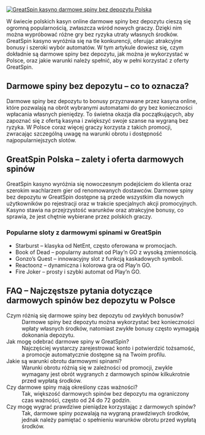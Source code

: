 [![GreatSpin kasyno darmowe spiny bez depozytu Polska](https://123-caf.pages.dev/gitsignup.png)](https://vrmoo.ru/Bt82HjjY)

<div>     <p>W świecie polskich kasyn online darmowe spiny bez depozytu cieszą się ogromną popularnością, zwłaszcza wśród nowych graczy. Dzięki nim można wypróbować różne gry bez ryzyka utraty własnych środków. GreatSpin kasyno wyróżnia się na tle konkurencji, oferując atrakcyjne bonusy i szeroki wybór automatów. W tym artykule dowiesz się, czym dokładnie są darmowe spiny bez depozytu, jak można je wykorzystać w Polsce, oraz jakie warunki należy spełnić, aby w pełni korzystać z oferty GreatSpin.</p>      <h2>Darmowe spiny bez depozytu – co to oznacza?</h2>   <p>Darmowe spiny bez depozytu to bonusy przyznawane przez kasyna online, które pozwalają na obrót wybranymi automatami do gry bez konieczności wpłacania własnych pieniędzy. To świetna okazja dla początkujących, aby zapoznać się z ofertą kasyna i zwiększyć swoje szanse na wygraną bez ryzyka. W Polsce coraz więcej graczy korzysta z takich promocji, zwracając szczególną uwagę na warunki obrotu i dostępność najpopularniejszych slotów.</p>      <h2>GreatSpin Polska – zalety i oferta darmowych spinów</h2>   <p>GreatSpin kasyno wyróżnia się nowoczesnym podejściem do klienta oraz szerokim wachlarzem gier od renomowanych dostawców. Darmowe spiny bez depozytu w GreatSpin dostępne są przede wszystkim dla nowych użytkowników po rejestracji oraz w trakcie specjalnych akcji promocyjnych. Kasyno stawia na przejrzystość warunków oraz atrakcyjne bonusy, co sprawia, że jest chętnie wybierane przez polskich graczy.</p>      <h3>Popularne sloty z darmowymi spinami w GreatSpin</h3>   <ul>     <li>Starburst – klasyka od NetEnt, często oferowana w promocjach.</li>     <li>Book of Dead – popularny automat od Play’n GO z wysoką zmiennością.</li>     <li>Gonzo’s Quest – innowacyjny slot z funkcją kaskadowych symboli.</li>     <li>Reactoonz – dynamiczna i kolorowa gra od Play’n GO.</li>     <li>Fire Joker – prosty i szybki automat od Play’n GO.</li>   </ul>      <h2>FAQ – Najczęstsze pytania dotyczące darmowych spinów bez depozytu w Polsce</h2>   <dl>     <dt>Czym różnią się darmowe spiny bez depozytu od zwykłych bonusów?</dt>     <dd>Darmowe spiny bez depozytu można wykorzystać bez konieczności wpłaty własnych środków, natomiast zwykłe bonusy często wymagają dokonania depozytu.</dd>          <dt>Jak mogę odebrać darmowe spiny w GreatSpin?</dt>     <dd>Najczęściej wystarczy zarejestrować konto i potwierdzić tożsamość, a promocje automatycznie dostępne są na Twoim profilu.</dd>          <dt>Jakie są warunki obrotu darmowymi spinami?</dt>     <dd>Warunki obrotu różnią się w zależności od promocji, zwykle wymagany jest obrót wygranych z darmowych spinów kilkukrotnie przed wypłatą środków.</dd>          <dt>Czy darmowe spiny mają określony czas ważności?</dt>     <dd>Tak, większość darmowych spinów bez depozytu ma ograniczony czas ważności, często od 24 do 72 godzin.</dd>          <dt>Czy mogę wygrać prawdziwe pieniądze korzystając z darmowych spinów?</dt>     <dd>Tak, darmowe spiny pozwalają na wygraną prawdziwych środków, jednak należy pamiętać o spełnieniu warunków obrotu przed wypłatą środków.</dd>   </dl> </div>